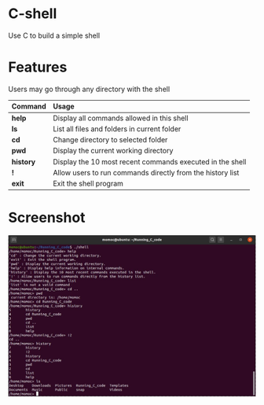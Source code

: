 # C-shell
Use C to build a simple shell

# Features
Users may go through any directory with the shell

| Command        | Usage        |
| ------------- |:--------------|
| **help**      |Display all commands allowed in this shell |
| **ls**      | List all files and folders in current folder      |
| **cd** | Change directory to selected folder      |
| **pwd** | Display the current working directory      |
| **history** | Display the 10 most recent commands executed in the shell      |
| **!** | Allow users to run commands directly from the history list      |
| **exit** | Exit the shell program      |

# Screenshot
![alt text](https://raw.githubusercontent.com/Mocdo/C-shell/master/capture.JPG "screenshot")
